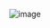 ![image](https://user-images.githubusercontent.com/55552780/115602143-45600d80-a2e7-11eb-9732-d900a3c625fe.png)
